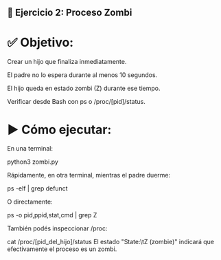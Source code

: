 ## 🧟 Ejercicio 2: Proceso Zombi

# ✅ Objetivo:
Crear un hijo que finaliza inmediatamente.

El padre no lo espera durante al menos 10 segundos.

El hijo queda en estado zombi (Z) durante ese tiempo.

Verificar desde Bash con ps o /proc/[pid]/status.

# ▶️ Cómo ejecutar:
En una terminal:

python3 zombi.py

Rápidamente, en otra terminal, mientras el padre duerme:

ps -elf | grep defunct

O directamente:

ps -o pid,ppid,stat,cmd | grep Z

También podés inspeccionar /proc:

cat /proc/[pid_del_hijo]/status
El estado "State:\tZ (zombie)" indicará que efectivamente el proceso es un zombi.